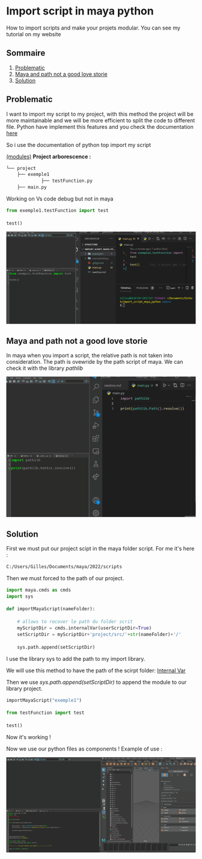 # Import script in maya python

How to import scripts and make your projets modular.
You can see my tutorial on my website 

## Sommaire
1. [Problematic](#Problematic)
2. [Maya and path not a good love storie](#Maya-and-path-not-a-good-love-storie)
3. [Solution](#Solution)


## Problematic

I want to import my script to my project, with this method the project will be more maintainable and we will be more efficient to split the code to different file.
Python have implement this features and you check the documentation <a href="https://docs.python.org/3/tutorial/modules.html" target="_blank" rel="nofollow">here</a>

So i use the documentation of python top import my script 

<a href="https://docs.python.org/3/tutorial/modules.html#more-on-modules" target="_blank" rel="nofollow">(modules)</a>
<strong>Project arborescence :</strong>  

```bash
└── project  
    ├── exemple1  
             ├── testFunction.py  
    ├── main.py  
```

Working on Vs code debug but not in maya

```python
from exemple1.testFunction import test

test()
```

![test path](/img/testimport1.gif)

## Maya and path not a good love storie

In maya when you import a script, the relative path is not taken into consideration. The path is ovewride by the path script of maya.
We can check it with the library *pathlib*

![test path](/img/testimport.gif)


## Solution 

First we must put our project scipt in the maya folder script. 
For me it's here :
```bash
C:/Users/Gilles/Documents/maya/2022/scripts
```

Then we must forced to the path of our project.


```python
import maya.cmds as cmds
import sys 

def importMayaScript(nameFolder):

    # allows to recover le path du folder scrit
    myScriptDir = cmds.internalVar(userScriptDir=True)
    setScriptDir = myScriptDir+'project/src/'+str(nameFolder)+'/'
    
    sys.path.append(setScriptDir) 
```

I use the library sys to add the path to my import library.

We will use this method to have the path of the scirpt folder:
<a href="https://download.autodesk.com/us/maya/2010help/CommandsPython/internalVar.html" target="_blank" rel="nofollow">Internal Var</a>


Then we use *sys.path.append(setScriptDir)* to append the module to our library project.

```python
importMayaScript("exemple1")      

from testFunction import test

test()
```

Now it's working !

Now we use our python files as components !
Example of use : 

![reel test](/img/reelTest.gif)
